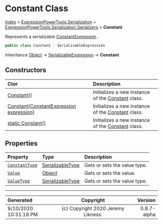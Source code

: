 ﻿# Constant Class

[Index](../index.md) > [ExpressionPowerTools.Serialization](ExpressionPowerTools.Serialization.a.md) > [ExpressionPowerTools.Serialization.Serializers](ExpressionPowerTools.Serialization.Serializers.n.md) > **Constant**

Represents a serializable [ConstantExpression](https://docs.microsoft.com/dotnet/api/system.linq.expressions.constantexpression) .

```csharp
public class Constant : SerializableExpression
```

Inheritance [Object](https://docs.microsoft.com/dotnet/api/system.object) → [SerializableExpression](ExpressionPowerTools.Serialization.Serializers.SerializableExpression.cs.md) → **Constant**

## Constructors

| Ctor | Description |
| :-- | :-- |
| [Constant()](ExpressionPowerTools.Serialization.Serializers.Constant.ctor.md#constant) | Initializes a new instance of the [Constant](ExpressionPowerTools.Serialization.Serializers.Constant.cs.md) class. |
| [Constant(ConstantExpression expression)](ExpressionPowerTools.Serialization.Serializers.Constant.ctor.md#constantconstantexpression-expression) | Initializes a new instance of the [Constant](ExpressionPowerTools.Serialization.Serializers.Constant.cs.md) class. |
| [static Constant()](ExpressionPowerTools.Serialization.Serializers.Constant.ctor.md#static-constant) | Initializes a new instance of the [Constant](ExpressionPowerTools.Serialization.Serializers.Constant.cs.md) class. |
## Properties

| Property | Type | Description |
| :-- | :-- | :-- |
| [`ConstantType`](ExpressionPowerTools.Serialization.Serializers.Constant.ConstantType.prop.md) | [SerializableType](ExpressionPowerTools.Serialization.Serializers.SerializableType.cs.md) | Gets or sets the value type. |
| [`Value`](ExpressionPowerTools.Serialization.Serializers.Constant.Value.prop.md) | [Object](https://docs.microsoft.com/dotnet/api/system.object) | Gets or sets the value. |
| [`ValueType`](ExpressionPowerTools.Serialization.Serializers.Constant.ValueType.prop.md) | [SerializableType](ExpressionPowerTools.Serialization.Serializers.SerializableType.cs.md) | Gets or sets the value type. |


---

| Generated | Copyright | Version |
| :-- | :-: | --: |
| 9/10/2020 10:31:18 PM | (c) Copyright 2020 Jeremy Likness. | 0.8.7-alpha |
